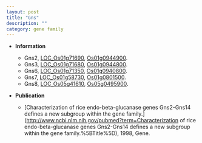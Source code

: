 ```yaml
---
layout: post
title: "Gns"
description: ""
category: gene family
---
```


* **Information**  
    + Gns2, [LOC_Os01g71690](http://rice.uga.edu/cgi-bin/ORF_infopage.cgi?orf=LOC_Os01g71690), [Os01g0944900](https://rapdb.dna.affrc.go.jp/locus/?name=Os01g0944900).
    + Gns3, [LOC_Os01g71680](http://rice.uga.edu/cgi-bin/ORF_infopage.cgi?orf=LOC_Os01g71680), [Os01g0944800](https://rapdb.dna.affrc.go.jp/locus/?name=Os01g0944800).
    + Gns6, [LOC_Os01g71350](http://rice.uga.edu/cgi-bin/ORF_infopage.cgi?orf=LOC_Os01g71350), [Os01g0940800](https://rapdb.dna.affrc.go.jp/locus/?name=Os01g0940800).
    + Gns7, [LOC_Os01g58730](http://rice.uga.edu/cgi-bin/ORF_infopage.cgi?orf=LOC_Os01g58730), [Os01g0801500](https://rapdb.dna.affrc.go.jp/locus/?name=Os01g0801500).
    + Gns8, [LOC_Os05g41610](http://rice.uga.edu/cgi-bin/ORF_infopage.cgi?orf=LOC_Os05g41610), [Os05g0495900](https://rapdb.dna.affrc.go.jp/locus/?name=Os05g0495900).

* **Publication**  
    + [Characterization of rice endo-beta-glucanase genes Gns2-Gns14 defines a new subgroup within the gene family.](http://www.ncbi.nlm.nih.gov/pubmed?term=Characterization of rice endo-beta-glucanase genes Gns2-Gns14 defines a new subgroup within the gene family.%5BTitle%5D), 1998, Gene.


